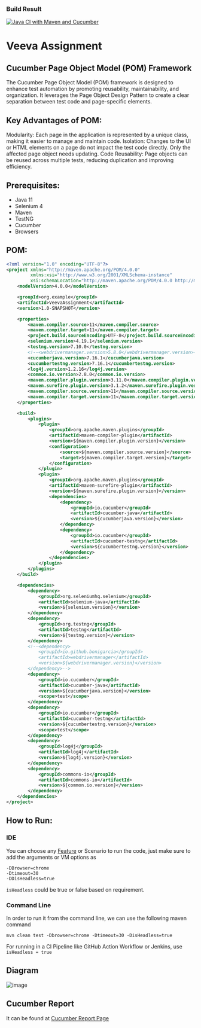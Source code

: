 ### Build Result
[![Java CI with Maven and Cucumber](https://github.com/saurabhsrivastava2009/VeevaAssignment/actions/workflows/maven.yml/badge.svg)](https://github.com/saurabhsrivastava2009/VeevaAssignment/actions/workflows/maven.yml)

# Veeva Assignment
## Cucumber Page Object Model (POM) Framework
The Cucumber Page Object Model (POM) framework is designed to enhance test automation by promoting reusability, maintainability, and organization. It leverages the Page Object Design Pattern to create a clear separation between test code and page-specific elements.

## Key Advantages of POM:
Modularity: Each page in the application is represented by a unique class, making it easier to manage and maintain code.
Isolation: Changes to the UI or HTML elements on a page do not impact the test code directly. Only the affected page object needs updating.
Code Reusability: Page objects can be reused across multiple tests, reducing duplication and improving efficiency.

## Prerequisites:
- Java 11
- Selenium 4
- Maven
- TestNG
- Cucumber
- Browsers

## POM:
```xml
<?xml version="1.0" encoding="UTF-8"?>
<project xmlns="http://maven.apache.org/POM/4.0.0"
         xmlns:xsi="http://www.w3.org/2001/XMLSchema-instance"
         xsi:schemaLocation="http://maven.apache.org/POM/4.0.0 http://maven.apache.org/xsd/maven-4.0.0.xsd">
    <modelVersion>4.0.0</modelVersion>

    <groupId>org.example</groupId>
    <artifactId>VeevaAssignment</artifactId>
    <version>1.0-SNAPSHOT</version>

    <properties>
        <maven.compiler.source>11</maven.compiler.source>
        <maven.compiler.target>11</maven.compiler.target>
        <project.build.sourceEncoding>UTF-8</project.build.sourceEncoding>
        <selenium.version>4.19.1</selenium.version>
        <testng.version>7.10.0</testng.version>
        <!--<webdrivermanager.version>5.8.0</webdrivermanager.version>-->
        <cucumberjava.version>7.16.1</cucumberjava.version>
        <cucumbertestng.version>7.16.1</cucumbertestng.version>
        <log4j.version>1.2.16</log4j.version>
        <common.io.version>2.8.0</common.io.version>
        <maven.compiler.plugin.version>3.11.0</maven.compiler.plugin.version>
        <maven.surefire.plugin.version>3.1.2</maven.surefire.plugin.version>
        <maven.compiler.source.version>11</maven.compiler.source.version>
        <maven.compiler.target.version>11</maven.compiler.target.version>
    </properties>

    <build>
        <plugins>
            <plugin>
                <groupId>org.apache.maven.plugins</groupId>
                <artifactId>maven-compiler-plugin</artifactId>
                <version>${maven.compiler.plugin.version}</version>
                <configuration>
                    <source>${maven.compiler.source.version}</source>
                    <target>${maven.compiler.target.version}</target>
                </configuration>
            </plugin>
            <plugin>
                <groupId>org.apache.maven.plugins</groupId>
                <artifactId>maven-surefire-plugin</artifactId>
                <version>${maven.surefire.plugin.version}</version>
                <dependencies>
                    <dependency>
                        <groupId>io.cucumber</groupId>
                        <artifactId>cucumber-java</artifactId>
                        <version>${cucumberjava.version}</version>
                    </dependency>
                    <dependency>
                        <groupId>io.cucumber</groupId>
                        <artifactId>cucumber-testng</artifactId>
                        <version>${cucumbertestng.version}</version>
                    </dependency>
                </dependencies>
            </plugin>
        </plugins>
    </build>

    <dependencies>
        <dependency>
            <groupId>org.seleniumhq.selenium</groupId>
            <artifactId>selenium-java</artifactId>
            <version>${selenium.version}</version>
        </dependency>
        <dependency>
            <groupId>org.testng</groupId>
            <artifactId>testng</artifactId>
            <version>${testng.version}</version>
        </dependency>
        <!--<dependency>
            <groupId>io.github.bonigarcia</groupId>
            <artifactId>webdrivermanager</artifactId>
            <version>${webdrivermanager.version}</version>
        </dependency>-->
        <dependency>
            <groupId>io.cucumber</groupId>
            <artifactId>cucumber-java</artifactId>
            <version>${cucumberjava.version}</version>
            <scope>test</scope>
        </dependency>
        <dependency>
            <groupId>io.cucumber</groupId>
            <artifactId>cucumber-testng</artifactId>
            <version>${cucumbertestng.version}</version>
            <scope>test</scope>
        </dependency>
        <dependency>
            <groupId>log4j</groupId>
            <artifactId>log4j</artifactId>
            <version>${log4j.version}</version>
        </dependency>
        <dependency>
            <groupId>commons-io</groupId>
            <artifactId>commons-io</artifactId>
            <version>${common.io.version}</version>
        </dependency>
    </dependencies>
</project>
```

## How to Run:
### IDE
You can choose any [Feature](https://github.com/saurabhsrivastava2009/VeevaAssignment/tree/master/src/test/features) or Scenario to run the code, just make sure to add the arguments or VM options as
```
-DBrowser=chrome
-Dtimeout=30
-DDisHeadless=true
```
`isHeadless` could be true or false based on requirement.

### Command Line
In order to run it from the command line, we can use the following maven command
```
mvn clean test -Dbrowser=chrome -Dtimeout=30 -DisHeadless=true
```
For running in a CI Pipeline like GitHub Action Workflow or Jenkins, use `isHeadless = true`

## Diagram

![image](https://github.com/saurabhsrivastava2009/VeevaAssignment/assets/38876539/c72213cd-0694-4230-8988-a47ba604f350)


## Cucumber Report
It can be found at [Cucumber Report Page](https://reports.cucumber.io/report-collections/5eceaa3a-2710-4236-ac82-376e8585166c)

